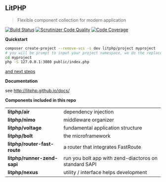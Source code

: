 LitPHP
------

> Flexible component collection for modern application

[![Build Status](https://travis-ci.org/litphp/litphp.svg?branch=master)](https://travis-ci.org/litphp/litphp)
[![Scrutinizer Code Quality](https://scrutinizer-ci.com/g/litphp/litphp/badges/quality-score.png?b=master)](https://scrutinizer-ci.com/g/litphp/litphp/?branch=master)
[![Code Coverage](https://scrutinizer-ci.com/g/litphp/litphp/badges/coverage.png?b=master)](https://scrutinizer-ci.com/g/litphp/litphp/?branch=master)

**Quickstart** 

```bash
composer create-project --remove-vcs -s dev litphp/project myproject
# you will be prompt to input your project namespace, we do the replace work for you
cd myproject
php -S 127.0.0.1:3080 public/index.php
```

[and next steps](http://litphp.github.io/docs/quickstart)

**Documentation**

see <http://litphp.github.io/docs/>

**Components included in this repo**

| | |
| ---- | ---- |
| **litphp/air** | dependency injection |
| **litphp/nimo** | middleware organizer |
| **litphp/voltage** | fundamental application structure |
| **litphp/bolt** | the microframework |
| **litphp/router-fast-route** | a router that integrates FastRoute |
| **litphp/runner-zend-sapi** | run you bolt app with zend-diactoros on standard SAPI |
| **litphp/nexus** | utility / interface helps development |
